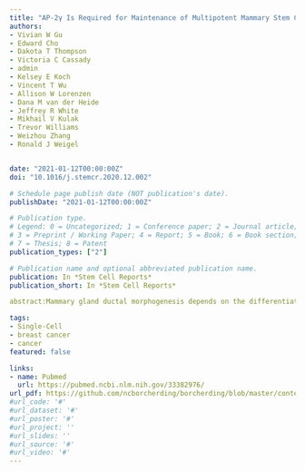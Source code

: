 ```yaml
---
title: "AP-2γ Is Required for Maintenance of Multipotent Mammary Stem Cells"
authors:
- Vivian W Gu
- Edward Cho
- Dakota T Thompson
- Victoria C Cassady
- admin
- Kelsey E Koch
- Vincent T Wu
- Allison W Lorenzen
- Dana M van der Heide
- Jeffrey R White
- Mikhail V Kulak
- Trevor Williams
- Weizhou Zhang
- Ronald J Weigel


date: "2021-01-12T00:00:00Z"
doi: "10.1016/j.stemcr.2020.12.002"

# Schedule page publish date (NOT publication's date).
publishDate: "2021-01-12T00:00:00Z"

# Publication type.
# Legend: 0 = Uncategorized; 1 = Conference paper; 2 = Journal article;
# 3 = Preprint / Working Paper; 4 = Report; 5 = Book; 6 = Book section;
# 7 = Thesis; 8 = Patent
publication_types: ["2"]

# Publication name and optional abbreviated publication name.
publication: In *Stem Cell Reports*
publication_short: In *Stem Cell Reports*

abstract:Mammary gland ductal morphogenesis depends on the differentiation of mammary stem cells (MaSCs) into basal and luminal lineages. The AP-2γ transcription factor, encoded by Tfap2c, has a central role in mammary gland development but its effect in mammary lineages and specifically MaSCs is largely unknown. Here, we utilized an inducible, conditional knockout of Tfap2c to elucidate the role of AP-2γ in maintenance and differentiation of MaSCs. Loss of AP-2γ in the basal epithelium profoundly altered the transcriptomes and decreased the number of cells within several clusters of mammary epithelial cells, including adult MaSCs and luminal progenitors. AP-2γ regulated the expression of genes known to be required for mammary development, including Cebpb, Nfkbia, and Rspo1. As a result, AP-2γ-deficient mice exhibited repressed mammary gland ductal outgrowth and inhibition of regenerative capacity. The findings demonstrate that AP-2γ can regulate development of mammary gland structures potentially regulating maintenance and differentiation of multipotent MaSCs. 

tags:
- Single-Cell
- breast cancer
- cancer
featured: false

links:
- name: Pubmed
  url: https://pubmed.ncbi.nlm.nih.gov/33382976/
url_pdf: https://github.com/ncborcherding/borcherding/blob/master/content/publication/gu2020ap/gu2020ap.pdf
#url_code: '#'
#url_dataset: '#'
#url_poster: '#'
#url_project: ''
#url_slides: ''
#url_source: '#'
#url_video: '#'
---
```



